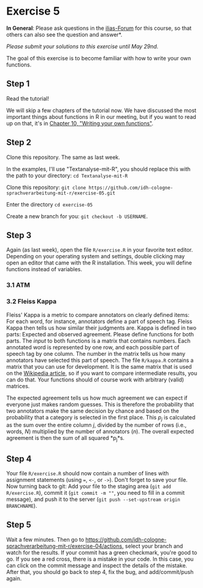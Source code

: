 # Exercise 5

**In General**: Please ask questions in the [ilias-Forum](https://www.ilias.uni-koeln.de/ilias/goto_uk_frm_3270419.html) for this course, so that others can also see the question and answer*.

*Please submit your solutions to this exercise until May 29nd.*

The goal of this exercise is to become familiar with how to write your own functions.

## Step 1
Read the tutorial!

We will skip a few chapters of the tutorial now. We have discussed the most important things about functions in R in our meeting, but if you want to read up on that, it's in [Chapter 10, "Writing your own functions"](https://cran.r-project.org/doc/manuals/r-release/R-intro.html#Writing-your-own-functions).


## Step 2

Clone this repository. The same as last week.

In the examples, I'll use "Textanalyse-mit-R", you should replace this with the path to your directory: `cd Textanalyse-mit-R`

Clone this repository: `git clone https://github.com/idh-cologne-sprachverarbeitung-mit-r/exercise-05.git`

Enter the directory `cd exercise-05`

Create a new branch for you: `git checkout -b USERNAME`.

## Step 3
Again (as last week), open the file `R/exercise.R` in your favorite text editor. Depending on your operating system and settings, double clicking may open an editor that came with the R installation. This week, you will define functions instead of variables.

### 3.1 ATM


### 3.2 Fleiss Kappa
Fleiss' Kappa is a metric to compare annotators on clearly defined items: For each word, for instance, annotators define a part of speech tag. Fleiss Kappa then tells us how similar their judgments are. Kappa is defined in two parts: Expected and observed agreement. Please define functions for both parts. The *input* to both functions is a matrix that contains numbers. Each annotated word is represented by one row, and each possible part of speech tag by one column. The number in the matrix tells us how many annotators have selected this part of speech. The file `R/kappa.R` contains a matrix that you can use for development. It is the same matrix that is used on the [Wikipedia article](https://en.wikipedia.org/wiki/Fleiss%27_kappa), so if you want to compare intermediate results, you can do that. Your functions should of course work with arbitrary (valid) matrices.

The expected agreement tells us how much agreement we can expect if everyone just makes random guesses. This is therefore the probability that two annotators make the same decision by chance and based on the probability that a category is selected in the first place. This *p<sub>j</sub>* is calculated as the sum over the entire column *j*, divided by the number of rows (i.e., words, *N*) multiplied by the number of annotators (*n*). The overall expected agreement is then the sum of all squared *p<sub>j</sub>*s.



## Step 4
Your file `R/exercise.R` should now contain a number of lines with assignment statements (using `=`, `<-`, or `->`). Don't forget to save your file.
Now turning back to git: Add your file to the staging area (`git add R/exercise.R`), commit it (`git commit -m ""`, you need to fill in a commit message), and push it to the server (`git push --set-upstream origin BRANCHNAME`).

## Step 5

Wait a few minutes. Then go to https://github.com/idh-cologne-sprachverarbeitung-mit-r/exercise-04/actions, select your branch and watch for the results. If your commit has a green checkmark, you're good to go. If you see a red cross, there is a mistake in your code. In this case, you can click on the commit message and inspect the details of the mistake. After that, you should go back to step 4, fix the bug, and add/commit/push again.
